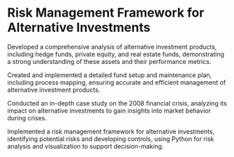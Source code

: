 # Risk Management Framework for Alternative Investments

Developed a comprehensive analysis of alternative investment products, including hedge funds, private equity, and real estate funds, demonstrating a strong understanding of these assets and their performance metrics.

Created and implemented a detailed fund setup and maintenance plan, including process mapping, ensuring accurate and efficient management of alternative investment products.

Conducted an in-depth case study on the 2008 financial crisis, analyzing its impact on alternative investments to gain insights into market behavior during crises.

Implemented a risk management framework for alternative investments, identifying potential risks and developing controls, using Python for risk analysis and visualization to support decision-making.
